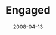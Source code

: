 ---
layout: message
category: message
series: "I AM..."
title: "Engaged"
date: 2008-04-13
audio-description: ""
audio: "http://s3.amazonaws.com/crossroadsaudiomessages/I_AM_2__04-13-08_Mingo_webaudio.mp3"
audio-title: "I AM... Engaged"
audio-duration: "41&#58;22"
video-description: "Jesus gives us the example of how to engage culture. In this talk, Chuck Mingo shows us what it looks like when we choose to be engaged right where we are."
video-title: "I AM... Engaged"
video: "http://s3.amazonaws.com/crossroadsvideomessages/I-Am-Engaged.mp4"
---